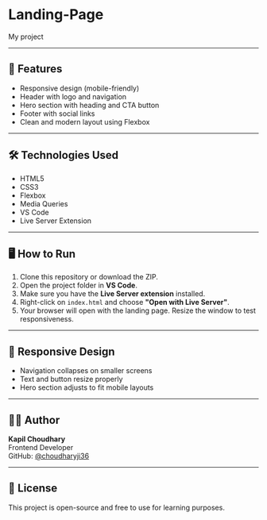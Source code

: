 # Landing-Page
My project


---

## 🚀 Features

- Responsive design (mobile-friendly)
- Header with logo and navigation
- Hero section with heading and CTA button
- Footer with social links
- Clean and modern layout using Flexbox

---

## 🛠️ Technologies Used

- HTML5
- CSS3
- Flexbox
- Media Queries
- VS Code
- Live Server Extension

---

## 🖥️ How to Run

1. Clone this repository or download the ZIP.
2. Open the project folder in **VS Code**.
3. Make sure you have the **Live Server extension** installed.
4. Right-click on `index.html` and choose **"Open with Live Server"**.
5. Your browser will open with the landing page. Resize the window to test responsiveness.

---

## 📱 Responsive Design

- Navigation collapses on smaller screens
- Text and button resize properly
- Hero section adjusts to fit mobile layouts

---

## 🙋‍♂️ Author

**Kapil Choudhary**  
Frontend Developer  
GitHub: [@choudharyji36](https://github.com/choudharyji36)

---

## 📃 License

This project is open-source and free to use for learning purposes.
 
